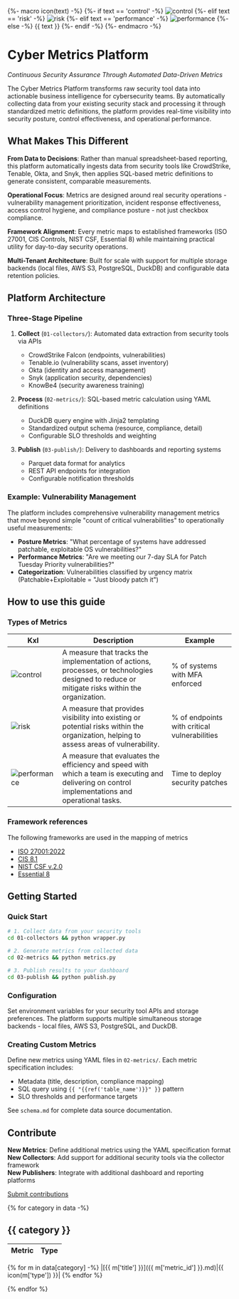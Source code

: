 {%- macro icon(text) -%}
    {%- if text == 'control' -%}
        ![control](https://img.shields.io/badge/CONTROL-1E90FF)
    {%- elif text == 'risk' -%}
        ![risk](https://img.shields.io/badge/RISK-DC143C)
    {%- elif text == 'performance' -%}
        ![performance](https://img.shields.io/badge/PERFORMANCE-32CD32)
    {%- else -%}
        {{ text }}
    {%- endif -%}
{%- endmacro -%}

# Cyber Metrics Platform
*Continuous Security Assurance Through Automated Data-Driven Metrics*

The Cyber Metrics Platform transforms raw security tool data into actionable business intelligence for cybersecurity teams. By automatically collecting data from your existing security stack and processing it through standardized metric definitions, the platform provides real-time visibility into security posture, control effectiveness, and operational performance.

## What Makes This Different

**From Data to Decisions**: Rather than manual spreadsheet-based reporting, this platform automatically ingests data from security tools like CrowdStrike, Tenable, Okta, and Snyk, then applies SQL-based metric definitions to generate consistent, comparable measurements.

**Operational Focus**: Metrics are designed around real security operations - vulnerability management prioritization, incident response effectiveness, access control hygiene, and compliance posture - not just checkbox compliance.

**Framework Alignment**: Every metric maps to established frameworks (ISO 27001, CIS Controls, NIST CSF, Essential 8) while maintaining practical utility for day-to-day security operations.

**Multi-Tenant Architecture**: Built for scale with support for multiple storage backends (local files, AWS S3, PostgreSQL, DuckDB) and configurable data retention policies.

## Platform Architecture

### Three-Stage Pipeline

1. **Collect** (`01-collectors/`): Automated data extraction from security tools via APIs
   - CrowdStrike Falcon (endpoints, vulnerabilities)
   - Tenable.io (vulnerability scans, asset inventory)
   - Okta (identity and access management)
   - Snyk (application security, dependencies)
   - KnowBe4 (security awareness training)

2. **Process** (`02-metrics/`): SQL-based metric calculation using YAML definitions
   - DuckDB query engine with Jinja2 templating
   - Standardized output schema (resource, compliance, detail)
   - Configurable SLO thresholds and weighting

3. **Publish** (`03-publish/`): Delivery to dashboards and reporting systems
   - Parquet data format for analytics
   - REST API endpoints for integration
   - Configurable notification thresholds

### Example: Vulnerability Management

The platform includes comprehensive vulnerability management metrics that move beyond simple "count of critical vulnerabilities" to operationally useful measurements:

- **Posture Metrics**: "What percentage of systems have addressed patchable, exploitable OS vulnerabilities?" 
- **Performance Metrics**: "Are we meeting our 7-day SLA for Patch Tuesday Priority vulnerabilities?"
- **Categorization**: Vulnerabilities classified by urgency matrix (Patchable+Exploitable = "Just bloody patch it")

## How to use this guide

### Types of Metrics

| KxI | Description | Example |
|-----|------------|-----------|
| ![control](https://img.shields.io/badge/CONTROL-1E90FF) | A measure that tracks the implementation of actions, processes, or technologies designed to reduce or mitigate risks within the organization. | % of systems with MFA enforced   |
| ![risk](https://img.shields.io/badge/RISK-DC143C) | A measure that provides visibility into existing or potential risks within the organization, helping to assess areas of vulnerability. | % of endpoints with critical vulnerabilities |
| ![performance](https://img.shields.io/badge/PERFORMANCE-32CD32) | A measure that evaluates the efficiency and speed with which a team is executing and delivering on control implementations and operational tasks. | Time to deploy security patches |

### Framework references

The following frameworks are used in the mapping of metrics

* [ISO 27001:2022](https://www.iso.org/standard/27001)
* [CIS 8.1](https://www.cisecurity.org/controls/v8-1)
* [NIST CSF v.2.0](https://csf.tools/reference/nist-cybersecurity-framework/v2-0/)
* [Essential 8](https://www.cyber.gov.au/resources-business-and-government/essential-cyber-security/essential-eight)

## Getting Started

### Quick Start
```bash
# 1. Collect data from your security tools
cd 01-collectors && python wrapper.py

# 2. Generate metrics from collected data  
cd 02-metrics && python metrics.py

# 3. Publish results to your dashboard
cd 03-publish && python publish.py
```

### Configuration
Set environment variables for your security tool APIs and storage preferences. The platform supports multiple simultaneous storage backends - local files, AWS S3, PostgreSQL, and DuckDB.

### Creating Custom Metrics
Define new metrics using YAML files in `02-metrics/`. Each metric specification includes:
- Metadata (title, description, compliance mapping)
- SQL query using `{{ "{{ref('table_name')}}" }}` pattern
- SLO thresholds and performance targets

See `schema.md` for complete data source documentation.

## Contribute

**New Metrics**: Define additional metrics using the YAML specification format  
**New Collectors**: Add support for additional security tools via the collector framework  
**New Publishers**: Integrate with additional dashboard and reporting platforms  

[Submit contributions](https://github.com/massyn/cyber-metrics/issues)

{% for category in data -%}
## {{ category }}

| Metric | Type |
|--------|------|
{% for m in data[category] -%}
|[{{ m['title'] }}]({{ m['metric_id'] }}.md)|{{ icon(m['type']) }}|
{% endfor %}

{% endfor %}